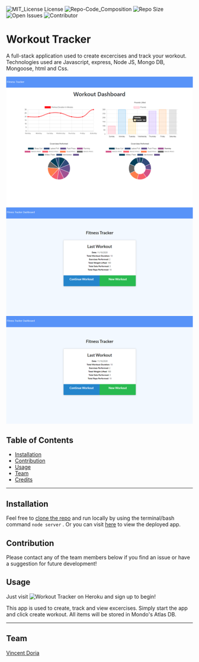 
 ![MIT_License License](https://img.shields.io/badge/License-MIT_License-brightgreen)
 ![Repo-Code_Composition](https://img.shields.io/github/languages/top/Cenzo-cmd/workout-tracker) 
 ![Repo Size](https://img.shields.io/github/repo-size/Cenzo-cmd/workout-tracker)
 ![Open Issues](https://img.shields.io/github/issues/Cenzo-cmd/workout-tracker)
 ![Contributor](https://img.shields.io/github/contributors/cenzo-cmd/workout-tracker)  
 
 # Workout Tracker <br>
 
A full-stack application used to create excercises and track your workout.  Technologies used are Javascript, express, Node JS, Mongo DB, Mongoose, html and Css.  



<img src="public/assets/images/graph.png"><br>
<img src="public/assets/images/main.png"><br>
<img src="public/assets/images/main.png"><br>

## Table of Contents

* [Installation](#Installation)  
* [Contribution](#Contribution)    
* [Usage](#Usage)  
* [Team](#Author)  
* [Credits](#Credits)  
  
 ---
 
 
## Installation

Feel free to [clone the repo](https://github.com/Cenzo-cmd/Workout-Tracker) and run locally by using the terminal/bash command `node server` .  Or you can visit [here](https://whispering-headland-88180.herokuapp.com/?id=5fb5eed23226a00017fe2d2f) to view the deployed app.

## Contribution

Please contact any of the team members below if you find an issue or have a suggestion for future development!


## Usage 

Just visit ![Workout Tracker](https://whispering-headland-88180.herokuapp.com/?id=5fb5eed23226a00017fe2d2f) on Heroku and sign up to begin!  
  
This app is used to create, track and view excercises.  Simply start the app and click create workout.  All items will be stored in Mondo's Atlas DB.  

---

## Team
[Vincent Doria](https://github.com/Cenzo-cmd)  

